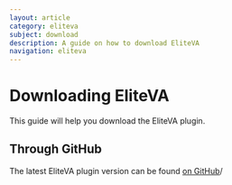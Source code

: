```yaml
---
layout: article
category: eliteva
subject: download
description: A guide on how to download EliteVA
navigation: eliteva
---
```


# Downloading EliteVA

This guide will help you download the EliteVA plugin.

## Through GitHub

The latest EliteVA plugin version can be found [on GitHub](https://github.com/EliteAPI/EliteVA/releases)/
